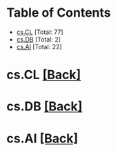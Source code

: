 <div id=toc></div>

# Table of Contents

- [cs.CL](#cs.CL) [Total: 77]
- [cs.DB](#cs.DB) [Total: 2]
- [cs.AI](#cs.AI) [Total: 22]


<div id='cs.CL'></div>

# cs.CL [[Back]](#toc)



<div id='cs.DB'></div>

# cs.DB [[Back]](#toc)



<div id='cs.AI'></div>

# cs.AI [[Back]](#toc)

